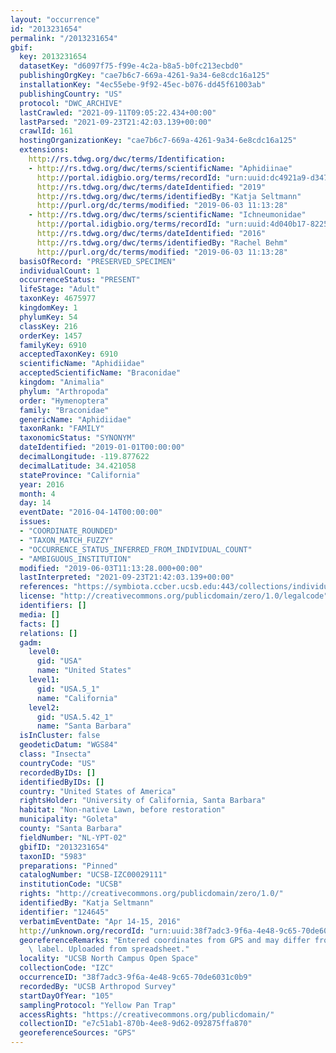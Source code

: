```yaml
---
layout: "occurrence"
id: "2013231654"
permalink: "/2013231654"
gbif:
  key: 2013231654
  datasetKey: "d6097f75-f99e-4c2a-b8a5-b0fc213ecbd0"
  publishingOrgKey: "cae7b6c7-669a-4261-9a34-6e8cdc16a125"
  installationKey: "4ec55ebe-9f92-45ec-b076-dd45f61003ab"
  publishingCountry: "US"
  protocol: "DWC_ARCHIVE"
  lastCrawled: "2021-09-11T09:05:22.434+00:00"
  lastParsed: "2021-09-23T21:42:03.139+00:00"
  crawlId: 161
  hostingOrganizationKey: "cae7b6c7-669a-4261-9a34-6e8cdc16a125"
  extensions:
    http://rs.tdwg.org/dwc/terms/Identification:
    - http://rs.tdwg.org/dwc/terms/scientificName: "Aphidiinae"
      http://portal.idigbio.org/terms/recordId: "urn:uuid:dc4921a9-d347-4d96-8060-cd9836aff504"
      http://rs.tdwg.org/dwc/terms/dateIdentified: "2019"
      http://rs.tdwg.org/dwc/terms/identifiedBy: "Katja Seltmann"
      http://purl.org/dc/terms/modified: "2019-06-03 11:13:28"
    - http://rs.tdwg.org/dwc/terms/scientificName: "Ichneumonidae"
      http://portal.idigbio.org/terms/recordId: "urn:uuid:4d040b17-8225-4d6a-b382-bb066522d9b8"
      http://rs.tdwg.org/dwc/terms/dateIdentified: "2016"
      http://rs.tdwg.org/dwc/terms/identifiedBy: "Rachel Behm"
      http://purl.org/dc/terms/modified: "2019-06-03 11:13:28"
  basisOfRecord: "PRESERVED_SPECIMEN"
  individualCount: 1
  occurrenceStatus: "PRESENT"
  lifeStage: "Adult"
  taxonKey: 4675977
  kingdomKey: 1
  phylumKey: 54
  classKey: 216
  orderKey: 1457
  familyKey: 6910
  acceptedTaxonKey: 6910
  scientificName: "Aphidiidae"
  acceptedScientificName: "Braconidae"
  kingdom: "Animalia"
  phylum: "Arthropoda"
  order: "Hymenoptera"
  family: "Braconidae"
  genericName: "Aphidiidae"
  taxonRank: "FAMILY"
  taxonomicStatus: "SYNONYM"
  dateIdentified: "2019-01-01T00:00:00"
  decimalLongitude: -119.877622
  decimalLatitude: 34.421058
  stateProvince: "California"
  year: 2016
  month: 4
  day: 14
  eventDate: "2016-04-14T00:00:00"
  issues:
  - "COORDINATE_ROUNDED"
  - "TAXON_MATCH_FUZZY"
  - "OCCURRENCE_STATUS_INFERRED_FROM_INDIVIDUAL_COUNT"
  - "AMBIGUOUS_INSTITUTION"
  modified: "2019-06-03T11:13:28.000+00:00"
  lastInterpreted: "2021-09-23T21:42:03.139+00:00"
  references: "https://symbiota.ccber.ucsb.edu:443/collections/individual/index.php?occid=124645"
  license: "http://creativecommons.org/publicdomain/zero/1.0/legalcode"
  identifiers: []
  media: []
  facts: []
  relations: []
  gadm:
    level0:
      gid: "USA"
      name: "United States"
    level1:
      gid: "USA.5_1"
      name: "California"
    level2:
      gid: "USA.5.42_1"
      name: "Santa Barbara"
  isInCluster: false
  geodeticDatum: "WGS84"
  class: "Insecta"
  countryCode: "US"
  recordedByIDs: []
  identifiedByIDs: []
  country: "United States of America"
  rightsHolder: "University of California, Santa Barbara"
  habitat: "Non-native Lawn, before restoration"
  municipality: "Goleta"
  county: "Santa Barbara"
  fieldNumber: "NL-YPT-02"
  gbifID: "2013231654"
  taxonID: "5983"
  preparations: "Pinned"
  catalogNumber: "UCSB-IZC00029111"
  institutionCode: "UCSB"
  rights: "http://creativecommons.org/publicdomain/zero/1.0/"
  identifiedBy: "Katja Seltmann"
  identifier: "124645"
  verbatimEventDate: "Apr 14-15, 2016"
  http://unknown.org/recordId: "urn:uuid:38f7adc3-9f6a-4e48-9c65-70de6031c0b9"
  georeferenceRemarks: "Entered coordinates from GPS and may differ from what is on\
    \ label. Uploaded from spreadsheet."
  locality: "UCSB North Campus Open Space"
  collectionCode: "IZC"
  occurrenceID: "38f7adc3-9f6a-4e48-9c65-70de6031c0b9"
  recordedBy: "UCSB Arthropod Survey"
  startDayOfYear: "105"
  samplingProtocol: "Yellow Pan Trap"
  accessRights: "https://creativecommons.org/publicdomain/"
  collectionID: "e7c51ab1-870b-4ee8-9d62-092875ffa870"
  georeferenceSources: "GPS"
---
```

